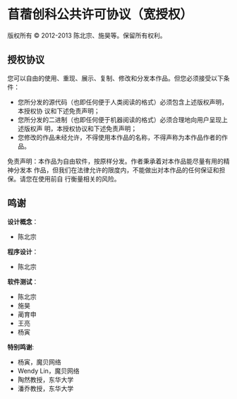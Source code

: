 # 苜蓿创科公共许可协议（宽授权）

版权所有 &copy; 2012-2013 陈北宗、施昊等。保留所有权利。

## 授权协议

您可以自由的使用、重现、展示、复制、修改和分发本作品。但您必须接受以下条件：

*   您所分发的源代码（也即任何便于人类阅读的格式）必须包含上述版权声明，本授权协
    议和下述免责声明；
*   您所分发的二进制（也即任何便于机器阅读的格式）必须合理地向用户呈现上述版权声
    明，本授权协议和下述免责声明；
*   您修改的作品未经允许，不得使用本作品的名称，不得声称为本作品作者的作品。

免责声明：本作品为自由软件，按原样分发。作者秉承着对本作品能尽量有用的精神分发本
作品，但我们在法律允许的限度内，不能做出对本作品的任何保证和担保。请您在使用前自
行衡量相关的风险。

## 鸣谢

**设计概念**：

*   陈北宗

**程序设计**：

*   陈北宗

**软件测试**：

*   陈北宗
*   施昊
*   蔺育申
*   王亮
*   杨寅

**特别鸣谢**:

*   杨寅，魔贝网络
*   Wendy Lin，魔贝网络
*   陶然教授，东华大学
*   潘乔教授，东华大学
